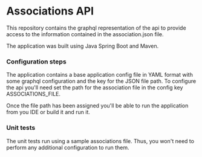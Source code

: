 # Associations API

This repository contains the graphql representation of the api to provide access to the information contained in the association.json file.

The application was built using Java Spring Boot and Maven.

### Configuration steps
The application contains a base application config file in YAML format with some graphql configuration and the key for the JSON file path. To configure the api you'll need set the path for the association file in the config key ASSOCIATIONS_FILE.

Once the file path has been assigned you'll be able to run the application from you IDE or build it and run it.

### Unit tests
The unit tests run using a sample associations file. Thus, you won't need to perform any additional configuration to run them.